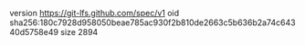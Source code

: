 version https://git-lfs.github.com/spec/v1
oid sha256:180c7928d958050beae785ac930f2b810de2663c5b636b2a74c64340d5758e49
size 2894
